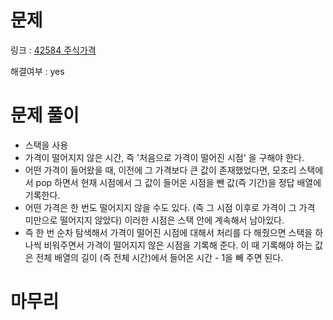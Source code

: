 # 문제
링크 : [42584 주식가격](https://school.programmers.co.kr/learn/courses/30/lessons/42584)

해결여부 : yes

# 문제 풀이
- 스택을 사용
- 가격이 떨어지지 않은 시간, 즉 '처음으로 가격이 떨어진 시점' 을 구해야 한다.
- 어떤 가격이 들어왔을 때, 이전에 그 가격보다 큰 값이 존재했었다면, 모조리 스택에서 pop 하면서 현재 시점에서 그 값이 들어온 시점을 뺀 값(즉 기간)을 정답 배열에 기록한다.
- 어떤 가격은 한 번도 떨어지지 않을 수도 있다. (즉 그 시점 이후로 가격이 그 가격 미만으로 떨어지지 않았다) 이러한 시점은 스택 안에 계속해서 남아있다.
- 즉 한 번 순차 탐색해서 가격이 떨어진 시점에 대해서 처리를 다 해줬으면 스택을 하나씩 비워주면서 가격이 떨어지지 않은 시점을 기록해 준다. 이 때 기록해야 하는 값은 전체 배열의 길이 (즉 전체 시간)에서 들어온 시간 - 1을 빼 주면 된다.

# 마무리